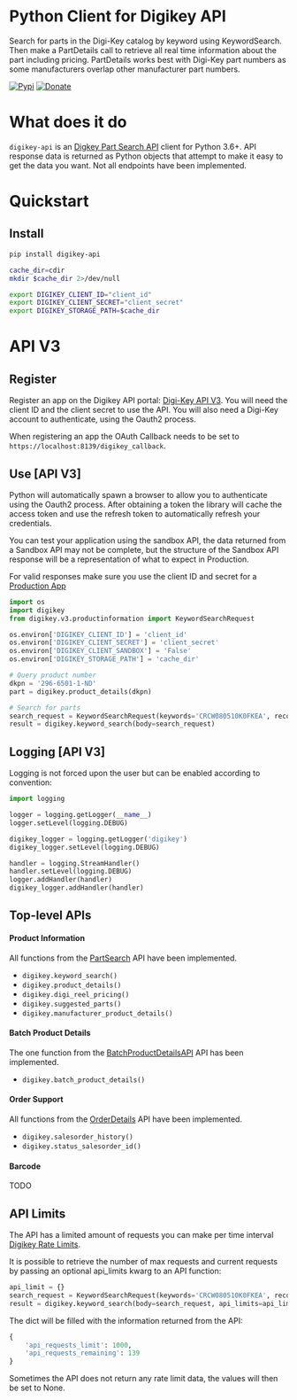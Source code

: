 Python Client for Digikey API
=================================
Search for parts in the Digi-Key catalog by keyword using KeywordSearch. Then make a PartDetails call to retrieve all
real time information about the part including pricing. PartDetails works best with Digi-Key part numbers as some
manufacturers overlap other manufacturer part numbers.

[![Pypi](https://img.shields.io/pypi/v/digikey-api.svg?color=brightgreen)](https://pypi.org/project/digikey-api/)
[![Donate](https://img.shields.io/badge/Donate-PayPal-gold.svg)](https://www.paypal.com/cgi-bin/webscr?cmd=_donations&business=53HWHHVCJ3D4J&currency_code=EUR&source=url)

# What does it do
`digikey-api` is an [Digkey Part Search API](https://api-portal.digikey.com/node/8517) client for Python 3.6+. API response data is returned as Python objects that attempt to make it easy to get the data you want. Not all endpoints have been implemented.

# Quickstart

## Install
```sh
pip install digikey-api

cache_dir=cdir
mkdir $cache_dir 2>/dev/null

export DIGIKEY_CLIENT_ID="client_id"
export DIGIKEY_CLIENT_SECRET="client_secret"
export DIGIKEY_STORAGE_PATH=$cache_dir
```

# API V3
## Register
Register an app on the Digikey API portal: [Digi-Key API V3](https://developer.digikey.com/get_started). You will need
the client ID and the client secret to use the API. You will also need a Digi-Key account to authenticate, using the
Oauth2 process.

When registering an app the OAuth Callback needs to be set to `https://localhost:8139/digikey_callback`.

## Use [API V3]
Python will automatically spawn a browser to allow you to authenticate using the Oauth2 process. After obtaining a token
the library will cache the access token and use the refresh token to automatically refresh your credentials.

You can test your application using the sandbox API, the data returned from a Sandbox API may not be complete, but the
structure of the Sandbox API response will be a representation of what to expect in Production.

For valid responses make sure you use the client ID and secret for a [Production App](https://developer.digikey.com/documentation/organization)

```python
import os
import digikey
from digikey.v3.productinformation import KeywordSearchRequest

os.environ['DIGIKEY_CLIENT_ID'] = 'client_id'
os.environ['DIGIKEY_CLIENT_SECRET'] = 'client_secret'
os.environ['DIGIKEY_CLIENT_SANDBOX'] = 'False'
os.environ['DIGIKEY_STORAGE_PATH'] = 'cache_dir'

# Query product number
dkpn = '296-6501-1-ND'
part = digikey.product_details(dkpn)

# Search for parts
search_request = KeywordSearchRequest(keywords='CRCW080510K0FKEA', record_count=10)
result = digikey.keyword_search(body=search_request)
```

## Logging [API V3]
Logging is not forced upon the user but can be enabled according to convention:
```python
import logging

logger = logging.getLogger(__name__)
logger.setLevel(logging.DEBUG)

digikey_logger = logging.getLogger('digikey')
digikey_logger.setLevel(logging.DEBUG)

handler = logging.StreamHandler()
handler.setLevel(logging.DEBUG)
logger.addHandler(handler)
digikey_logger.addHandler(handler)
```

## Top-level APIs

#### Product Information
All functions from the [PartSearch](https://developer.digikey.com/products/product-information/partsearch/) API have been implemented.
* `digikey.keyword_search()`
* `digikey.product_details()`
* `digikey.digi_reel_pricing()`
* `digikey.suggested_parts()`
* `digikey.manufacturer_product_details()`

#### Batch Product Details
The one function from the [BatchProductDetailsAPI](https://developer.digikey.com/products/batch-productdetails/batchproductdetailsapi) API has been implemented.
* `digikey.batch_product_details()`

#### Order Support
All functions from the [OrderDetails](https://developer.digikey.com/products/order-support/orderdetails/) API have been implemented.
* `digikey.salesorder_history()`
* `digikey.status_salesorder_id()`

#### Barcode
TODO

## API Limits
The API has a limited amount of requests you can make per time interval [Digikey Rate Limits](https://developer.digikey.com/documentation/shared-concepts#rate-limits).

It is possible to retrieve the number of max requests and current requests by passing an optional api_limits kwarg to an API function:
```python
api_limit = {}
search_request = KeywordSearchRequest(keywords='CRCW080510K0FKEA', record_count=10)
result = digikey.keyword_search(body=search_request, api_limits=api_limit)
```

The dict will be filled with the information returned from the API:
```python
{
    'api_requests_limit': 1000,
    'api_requests_remaining': 139
}
```
Sometimes the API does not return any rate limit data, the values will then be set to None.
